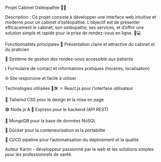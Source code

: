Projet Cabinet Ostéopathie 🦴✨

Description : 
Ce projet consiste à développer une interface web intuitive et moderne pour un cabinet d’ostéopathie. L’objectif est de présenter efficacement le cabinet, son ostéopathe, ses services, et d’offrir une solution simple et rapide pour la prise de rendez-vous en ligne. 📅💻

Fonctionnalités principales
🏥 Présentation claire et attractive du cabinet et du praticien

📅 Système de gestion des rendez-vous accessible aux patients

📞 Formulaire de contact et informations pratiques (horaires, localisation)

🌐 Site responsive et facile à utiliser


Technologies utilisées 🚀🛠️
⚛️ React.js pour l’interface utilisateur

🎨 Tailwind CSS pour le design et la mise en page

🟢 Node.js & 🚂 Express pour le backend (API REST)

🍃 MongoDB pour la base de données NoSQL

🐳 Docker pour la conteneurisation et la portabilité

🔄 CI/CD pipeline pour l’automatisation du déploiement et la qualité


Auteur
Karim - développeur passionné par le web et les solutions simples pour les professionnels de santé.

